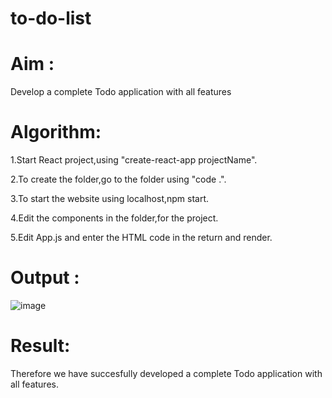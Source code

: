 # to-do-list
# Aim :
Develop a complete Todo application with all features
# Algorithm:
1.Start React project,using "create-react-app projectName".

2.To create the folder,go to the folder using "code .".

3.To start the website using localhost,npm start.

4.Edit the components in the folder,for the project.

5.Edit App.js and enter the HTML code in the return and render.
# Output :
![image](https://github.com/balaji-21005757/to-do-list/assets/94372294/3107df3f-a835-4f04-a7af-2acb8b8bb2dd)
# Result:
Therefore we have succesfully developed a complete Todo application with all features.
